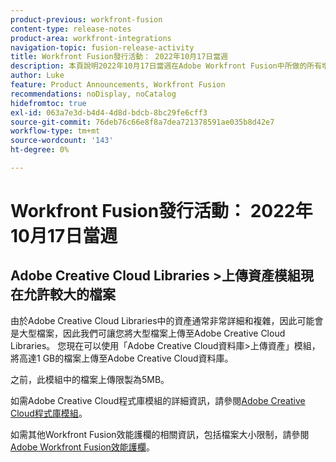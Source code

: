 ```yaml
---
product-previous: workfront-fusion
content-type: release-notes
product-area: workfront-integrations
navigation-topic: fusion-release-activity
title: Workfront Fusion發行活動： 2022年10月17日當週
description: 本頁說明2022年10月17日當週在Adobe Workfront Fusion中所做的所有增強功能。
author: Luke
feature: Product Announcements, Workfront Fusion
recommendations: noDisplay, noCatalog
hidefromtoc: true
exl-id: 063a7e3d-b4d4-4d8d-bdcb-8bc29fe6cff3
source-git-commit: 76deb76c66e8f8a7dea721378591ae035b8d42e7
workflow-type: tm+mt
source-wordcount: '143'
ht-degree: 0%

---
```


# Workfront Fusion發行活動： 2022年10月17日當週

## Adobe Creative Cloud Libraries >上傳資產模組現在允許較大的檔案

由於Adobe Creative Cloud Libraries中的資產通常非常詳細和複雜，因此可能會是大型檔案，因此我們可讓您將大型檔案上傳至Adobe Creative Cloud Libraries。 您現在可以使用「Adobe Creative Cloud資料庫>上傳資產」模組，將高達1 GB的檔案上傳至Adobe Creative Cloud資料庫。

之前，此模組中的檔案上傳限製為5MB。

如需Adobe Creative Cloud程式庫模組的詳細資訊，請參閱[Adobe Creative Cloud程式庫模組](/help/quicksilver/workfront-fusion/apps-and-their-modules/creative-cloud-libraries-modules.md)。

如需其他Workfront Fusion效能護欄的相關資訊，包括檔案大小限制，請參閱[Adobe Workfront Fusion效能護欄](/help/quicksilver/workfront-fusion/get-started/fusion-performance-guardrails.md)。
